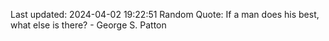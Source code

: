Last updated: 2024-04-02 19:22:51
Random Quote: If a man does his best, what else is there? - George S. Patton